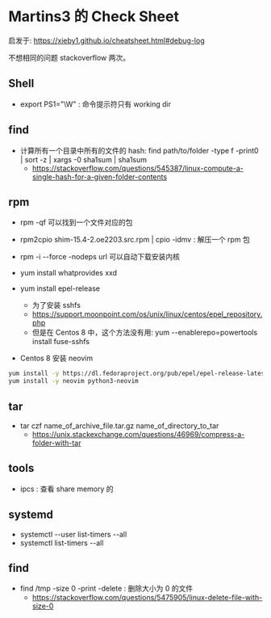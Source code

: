 # Martins3 的 Check Sheet

启发于: https://xieby1.github.io/cheatsheet.html#debug-log

不想相同的问题 stackoverflow 两次。

## Shell
- export PS1="\W" : 命令提示符只有 working dir

## find
- 计算所有一个目录中所有的文件的 hash: find path/to/folder -type f -print0 | sort -z | xargs -0 sha1sum | sha1sum
  - https://stackoverflow.com/questions/545387/linux-compute-a-single-hash-for-a-given-folder-contents

## rpm
- rpm -qf 可以找到一个文件对应的包
- rpm2cpio shim-15.4-2.oe2203.src.rpm | cpio -idmv  : 解压一个 rpm 包
- rpm -i --force -nodeps url 可以自动下载安装内核
- yum install whatprovides xxd
- yum install epel-release
  - 为了安装 sshfs
  - https://support.moonpoint.com/os/unix/linux/centos/epel_repository.php
  - 但是在 Centos 8 中，这个方法没有用: yum --enablerepo=powertools install fuse-sshfs

- Centos 8 安装 neovim
```sh
yum install -y https://dl.fedoraproject.org/pub/epel/epel-release-latest-8.noarch.rpm
yum install -y neovim python3-neovim
```

## tar
- tar czf name_of_archive_file.tar.gz name_of_directory_to_tar
  - https://unix.stackexchange.com/questions/46969/compress-a-folder-with-tar

## tools
- ipcs : 查看 share memory 的

## systemd
- systemctl --user list-timers --all
- systemctl list-timers --all

## find
- find /tmp -size 0 -print -delete : 删除大小为 0 的文件
  - https://stackoverflow.com/questions/5475905/linux-delete-file-with-size-0
